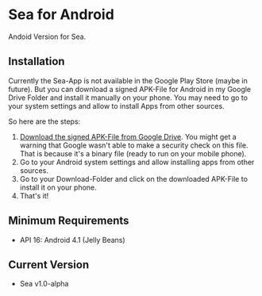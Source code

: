 # Sea for Android
Andoid Version for Sea.

## Installation
Currently the Sea-App is not available in the Google Play Store (maybe in future). But you can download a signed APK-File for Android in my Google Drive Folder and install it manually on your phone. You may need to go to your system settings and allow to install Apps from other sources.

So here are the steps:
1. [Download the signed APK-File from Google Drive](https://drive.google.com/file/d/1o7TjiX0CLmcY9_hzpqRd4NWtohqX_aBw/view?usp=sharing). You might get a warning that Google wasn't able to make a security check on this file. That is because it's a binary file (ready to run on your mobile phone).
2. Go to your Android system settings and allow installing apps from other sources. 
3. Go to your Download-Folder and click on the downloaded APK-File to install it on your phone. 
4. That's it! 

## Minimum Requirements
* API 16: Android 4.1 (Jelly Beans) 

## Current Version
* Sea v1.0-alpha 
